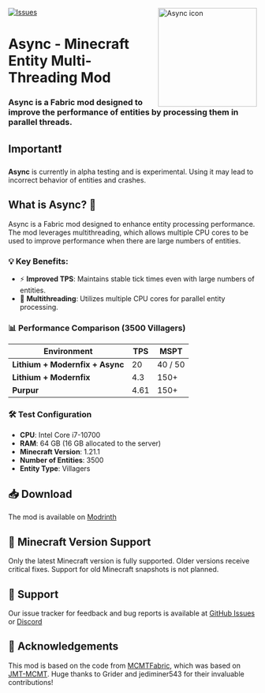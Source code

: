 [![Issues](https://img.shields.io/github/issues/AxalotLDev/Async?style=for-the-badge)](https://github.com/AxalotLDev/Async/issues)
<img width="200" src="https://github.com/AxalotLDev/Async/raw/ver/1.21.1/src/main/resources/assets/async/icon.png" alt="Async icon" align="right">
<div align="left">
<h1>Async - Minecraft Entity Multi-Threading Mod</h1>
<h3>Async is a Fabric mod designed to improve the performance of entities by processing them in parallel threads.</h3>
</div>

## Important❗

**Async** is currently in alpha testing and is experimental. Using it may lead to incorrect behavior of entities and crashes.

## What is Async? 🤔

Async is a Fabric mod designed to enhance entity processing performance. The mod leverages multithreading, which allows multiple CPU cores to be used to improve performance when there are large numbers of entities.

### 💡 Key Benefits:

- ⚡ **Improved TPS**: Maintains stable tick times even with large numbers of entities.
- 🚀 **Multithreading**: Utilizes multiple CPU cores for parallel entity processing.

### 📊 Performance Comparison (3500 Villagers)

| Environment              | TPS   | MSPT             |
|--------------------------|-------|------------------|
| **Lithium + Modernfix + Async** | 20    | 40 / 50          |
| **Lithium + Modernfix**        | 4.3   | 150+             |
| **Purpur**                 | 4.61  | 150+             |

### 🛠️ Test Configuration

- **CPU**: Intel Core i7-10700
- **RAM**: 64 GB (16 GB allocated to the server)
- **Minecraft Version**: 1.21.1
- **Number of Entities**: 3500
- **Entity Type**: Villagers

## 📥 Download

The mod is available on [Modrinth](https://modrinth.com/mod/async)

## 🔄 Minecraft Version Support

Only the latest Minecraft version is fully supported. Older versions receive critical fixes. Support for old Minecraft snapshots is not planned.

## 📮 Support

Our issue tracker for feedback and bug reports is available at [GitHub Issues](https://github.com/AxalotLDev/Async/issues) or [Discord](https://discord.com/invite/scvCQ2qKS3)

## 🙌 Acknowledgements

This mod is based on the code from [MCMTFabric](https://modrinth.com/mod/mcmtfabric), which was based on [JMT-MCMT](https://github.com/jediminer543/JMT-MCMT). Huge thanks to Grider and jediminer543 for their invaluable contributions!
